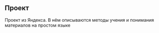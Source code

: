 ## Проект

Проект из Яндекса. В нём описываются методы учения и понимания материалов на простом языке
